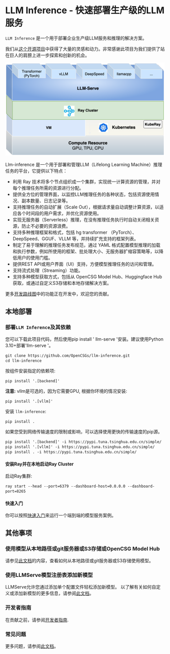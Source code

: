 # LLM Inference - 快速部署生产级的LLM服务

`LLM Inference` 是一个用于部署企业生产级LLM服务和推理的解决方案。

我们从[这个开源项目](https://github.com/ray-project/ray-llm)中获得了大量的灵感和动力。非常感谢此项目为我们提供了站在巨人的肩膀上进一步探索和创新的机会。

<img src="./docs/llm-inference.png" alt="image" width=600 height="auto">

Llm-inference 是一个用于部署和管理LLM（Lifelong Learning Machine）推理任务的平台，它提供以下特点：
- 利用 Ray 技术将多个节点组织成一个集群，实现统一计算资源的管理，并对每个推理任务所需的资源进行分配。
- 提供全方位的管理界面，以监控LLM推理任务的各种状态，包括资源使用情况、副本数量、日志记录等。
- 支持推理任务的自动扩展（Scale Out），根据请求量自动调整计算资源，以适应各个时间段的用户需求，并优化资源使用。
- 实现无服务器（Serverless）推理，在没有推理任务执行时自动关闭相关资源，防止不必要的资源浪费。
- 支持多种推理框架和格式，包括 hg transformer （PyTorch）、DeepSpeed、GGUF、VLLM 等，并持续扩充支持的框架列表。
- 制定了易于理解的推理任务发布规范，通过 YAML 格式配置模型推理的加载和执行参数，例如所使用的框架、批处理大小、无服务器扩缩容策略等，以降低用户的使用门槛。
- 提供REST API或用户界面（UI）支持，方便模型推理任务的访问和管理。
- 支持流式处理（Streaming）功能。
- 支持多种模型获取方式，包括从 OpenCSG Model Hub、Huggingface Hub 获取，或通过自定义S3存储和本地存储解决方案。

更多[开发路线图](./Roadmap.md)中的功能正在开发中，欢迎您的贡献。

## 本地部署

### 部署`LLM Inference`及其依赖

您可以下载此项目代码，然后使用pip install ' llm-serve '安装。建议使用Python 3.10+部署'llm-serve '。

```
git clone https://github.com/OpenCSGs/llm-inference.git
cd llm-inference
```

按组件安装指定的依赖项:

```
pip install '.[backend]'
```

**注意:** vllm是可选的，因为它需要GPU, 根据你环境的情况安装:

```
pip install '.[vllm]'
```

安装 `llm-inference`:
```
pip install .
```

如果您受到网络传输速度的限制或影响，可以选择使用更快的传输速度的pip源。

```
pip install '.[backend]' -i https://pypi.tuna.tsinghua.edu.cn/simple/
pip install '.[vllm]' -i https://pypi.tuna.tsinghua.edu.cn/simple/
pip install . -i https://pypi.tuna.tsinghua.edu.cn/simple/
```

#### 安装Ray并在本地启动Ray Cluster

启动Ray集群:

```
ray start --head --port=6379 --dashboard-host=0.0.0.0 --dashboard-port=8265
```

#### 快速入门

你可以按照[快速入门](./docs/quick_start.md)来运行一个端到端的模型服务案例。

## 其他事项

### 使用模型从本地路径或git服务器或S3存储或OpenCSG Model Hub

请参见[此文档](./docs/git_server_s3_storage.md)的内容，查看如何从本地路径或git服务器或S3存储使用模型。

### 使用LLMServe模型注册表添加新模型

LLMServe允许您通过添加单个配置文件轻松添加新模型。 以了解有关如何自定义或添加新模型的更多信息，请参阅[此文档](./models/README.md)。

### 开发者指南

在贡献之前，请参阅[开发者指南](./docs/developer.md).

### 常见问题

更多问题，请参阅[此文档](./docs/common_issues.md)。
